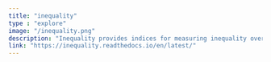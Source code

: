 ```yaml
---
title: "inequality"
type : "explore"
image: "/inequality.png"
description: "Inequality provides indices for measuring inequality over space and time. These comprise classic measures such as the Theil *T* information index and the Gini index in mean deviation form; but also spatially-explicit measures that incorporate the location and spatial configuration of observations in the calculation of inequality measures."
link: "https://inequality.readthedocs.io/en/latest/"
---
```



